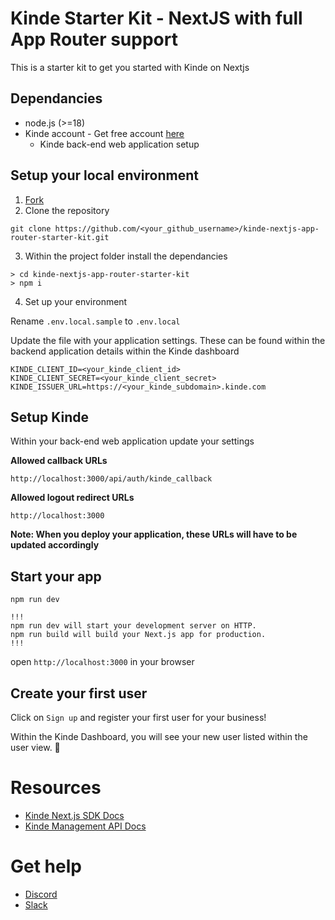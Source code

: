 # Kinde Starter Kit - NextJS with full App Router support

This is a starter kit to get you started with Kinde on Nextjs

## Dependancies

- node.js (>=18)
- Kinde account - Get free account [here](https://app.kinde.com/register)
  - Kinde back-end web application setup

## Setup your local environment

1. [Fork](https://github.com/kinde-starter-kits/kinde-nextjs-app-router-starter-kit/fork)
2. Clone the repository

```
git clone https://github.com/<your_github_username>/kinde-nextjs-app-router-starter-kit.git
```

3. Within the project folder install the dependancies

```
> cd kinde-nextjs-app-router-starter-kit
> npm i
```

4. Set up your environment
   
Rename `.env.local.sample` to `.env.local`

Update the file with your application settings.  These can be found within the backend application details within the Kinde dashboard
```
KINDE_CLIENT_ID=<your_kinde_client_id>
KINDE_CLIENT_SECRET=<your_kinde_client_secret>
KINDE_ISSUER_URL=https://<your_kinde_subdomain>.kinde.com
```


## Setup Kinde

Within your back-end web application update your settings

**Allowed callback URLs**

```
http://localhost:3000/api/auth/kinde_callback
```

**Allowed logout redirect URLs**

```
http://localhost:3000
```

**Note: When you deploy your application, these URLs will have to be updated accordingly**


## Start your app

```
npm run dev
```
```
!!!
npm run dev will start your development server on HTTP.
npm run build will build your Next.js app for production.
!!!
```
open `http://localhost:3000` in your browser

## Create your first user

Click on `Sign up` and register your first user for your business!

Within the Kinde Dashboard, you will see your new user listed within the user view. 🚀

# Resources
- [Kinde Next.js SDK Docs](https://kinde.com/docs/developer-tools/nextjs-sdk/)
- [Kinde Management API Docs](https://kinde.com/api/docs/#kinde-management-api)

# Get help
- [Discord](https://discord.gg/wHX6j7wG5d)
- [Slack](https://join.slack.com/t/thekindecommunity/shared_invite/zt-26hdaavyc-CfOa06vP23guSwK~~OpFMQ)
